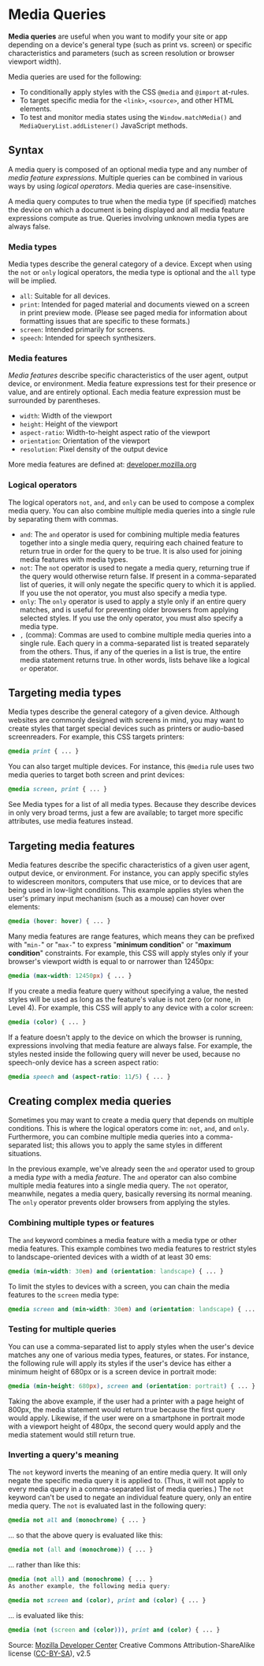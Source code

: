 
# Media Queries

**Media queries** are useful when you want to modify your site or app depending on a device's general type (such as print vs. screen) or specific characteristics and parameters (such as screen resolution or browser viewport width).

Media queries are used for the following:

* To conditionally apply styles with the CSS `@media` and `@import` at-rules.
* To target specific media for the `<link>`, `<source>`, and other HTML elements.
* To test and monitor media states using the `Window.matchMedia()` and `MediaQueryList.addListener()` JavaScript methods.

## Syntax

A media query is composed of an optional media type and any number of *media feature expressions*. Multiple queries can be combined in various ways by using *logical operators*. Media queries are case-insensitive.

A media query computes to true when the media type (if specified) matches the device on which a document is being displayed and all media feature expressions compute as true. Queries involving unknown media types are always false.

### Media types

Media types describe the general category of a device. Except when using the `not` or `only` logical operators, the media type is optional and the `all` type will be implied.

* `all`: Suitable for all devices.
* `print`: Intended for paged material and documents viewed on a screen in print preview mode. (Please see paged media for information about formatting issues that are specific to these formats.)
* `screen`: Intended primarily for screens.
* `speech`: Intended for speech synthesizers.

### Media features

*Media features* describe specific characteristics of the user agent, output device, or environment. Media feature expressions test for their presence or value, and are entirely optional. Each media feature expression must be surrounded by parentheses.

* `width`: Width of the viewport
* `height`: Height of the viewport
* `aspect-ratio`: Width-to-height aspect ratio of the viewport
* `orientation`: Orientation of the viewport
* `resolution`: Pixel density of the output device

More media features are defined at: [developer.mozilla.org](https://developer.mozilla.org/en-US/docs/Web/CSS/Media_Queries/Using_media_queries#Media_features)

### Logical operators

The logical operators `not`, `and`, and `only` can be used to compose a complex media query. You can also combine multiple media queries into a single rule by separating them with commas.

* `and`: The `and` operator is used for combining multiple media features together into a single media query, requiring each chained feature to return true in order for the query to be true. It is also used for joining media features with media types.
* `not`: The `not` operator is used to negate a media query, returning true if the query would otherwise return false. If present in a comma-separated list of queries, it will only negate the specific query to which it is applied. If you use the not operator, you must also specify a media type.
* `only`: The `only` operator is used to apply a style only if an entire query matches, and is useful for preventing older browsers from applying selected styles. If you use the only operator, you must also specify a media type.
* `,` (comma): Commas are used to combine multiple media queries into a single rule. Each query in a comma-separated list is treated separately from the others. Thus, if any of the queries in a list is true, the entire media statement returns true. In other words, lists behave like a logical `or` operator.

## Targeting media types

Media types describe the general category of a given device. Although websites are commonly designed with screens in mind, you may want to create styles that target special devices such as printers or audio-based screenreaders. For example, this CSS targets printers:

```css
@media print { ... }
```

You can also target multiple devices. For instance, this `@media` rule uses two media queries to target both screen and print devices:

```css
@media screen, print { ... }
```

See Media types for a list of all media types. Because they describe devices in only very broad terms, just a few are available; to target more specific attributes, use media features instead.

## Targeting media features

Media features describe the specific characteristics of a given user agent, output device, or environment. For instance, you can apply specific styles to widescreen monitors, computers that use mice, or to devices that are being used in low-light conditions. This example applies styles when the user's primary input mechanism (such as a mouse) can hover over elements:

```css
@media (hover: hover) { ... }
```

Many media features are range features, which means they can be prefixed with "`min-`" or "`max-`" to express "**minimum condition**" or "**maximum condition**" constraints. For example, this CSS will apply styles only if your browser's viewport width is equal to or narrower than 12450px:

```css
@media (max-width: 12450px) { ... }
```

If you create a media feature query without specifying a value, the nested styles will be used as long as the feature's value is not zero (or none, in Level 4). For example, this CSS will apply to any device with a color screen:

```css
@media (color) { ... }
```

If a feature doesn't apply to the device on which the browser is running, expressions involving that media feature are always false. For example, the styles nested inside the following query will never be used, because no speech-only device has a screen aspect ratio:

```css
@media speech and (aspect-ratio: 11/5) { ... }
```

## Creating complex media queries

Sometimes you may want to create a media query that depends on multiple conditions. This is where the logical operators come in: `not`, `and`, and `only`. Furthermore, you can combine multiple media queries into a comma-separated list; this allows you to apply the same styles in different situations.

In the previous example, we've already seen the `and` operator used to group a media *type* with a media *feature*. The `and` operator can also combine multiple media features into a single media query. The `not` operator, meanwhile, negates a media query, basically reversing its normal meaning. The `only` operator prevents older browsers from applying the styles.

### Combining multiple types or features

The `and` keyword combines a media feature with a media type or other media features. This example combines two media features to restrict styles to landscape-oriented devices with a width of at least 30 ems:

```css
@media (min-width: 30em) and (orientation: landscape) { ... }
```

To limit the styles to devices with a screen, you can chain the media features to the `screen` media type:

```css
@media screen and (min-width: 30em) and (orientation: landscape) { ... }
```

### Testing for multiple queries

You can use a comma-separated list to apply styles when the user's device matches any one of various media types, features, or states. For instance, the following rule will apply its styles if the user's device has either a minimum height of 680px or is a screen device in portrait mode:

```css
@media (min-height: 680px), screen and (orientation: portrait) { ... }
```

Taking the above example, if the user had a printer with a page height of 800px, the media statement would return true because the first query would apply. Likewise, if the user were on a smartphone in portrait mode with a viewport height of 480px, the second query would apply and the media statement would still return true.

### Inverting a query's meaning

The `not` keyword inverts the meaning of an entire media query. It will only negate the specific media query it is applied to. (Thus, it will not apply to every media query in a comma-separated list of media queries.) The `not` keyword can't be used to negate an individual feature query, only an entire media query. The `not` is evaluated last in the following query:

```css
@media not all and (monochrome) { ... }
```

... so that the above query is evaluated like this:

```css
@media not (all and (monochrome)) { ... }
```

... rather than like this:

```css
@media (not all) and (monochrome) { ... }
As another example, the following media query:
```

```css
@media not screen and (color), print and (color) { ... }
```

... is evaluated like this:

```css
@media (not (screen and (color))), print and (color) { ... }
```

 Source: [Mozilla Developer Center](https://developer.mozilla.org/en-US/docs/Web/CSS/Media_Queries/Using_media_queries) Creative Commons Attribution-ShareAlike license ([CC-BY-SA](https://creativecommons.org/licenses/by-sa/2.5/)), v2.5

<!-- https://www.w3schools.com/css/css_rwd_mediaqueries.asp -->